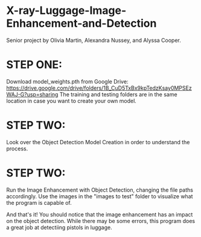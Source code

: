 # X-ray-Luggage-Image-Enhancement-and-Detection
Senior project by Olivia Martin, Alexandra Nussey, and Alyssa Cooper.

# STEP ONE:
Download model_weights.pth from Google Drive: https://drive.google.com/drive/folders/1B_CuD5TxBx9kpTedzKsay0MPSEzWAJ-G?usp=sharing
The training and testing folders are in the same location in case you want to create your own model.

# STEP TWO:
Look over the Object Detection Model Creation in order to understand the process.

# STEP TWO:
Run the Image Enhancement with Object Detection, changing the file paths accordingly. Use the images in the "images to test" folder
to visualize what the program is capable of.

And that's it! You should notice that the image enhancement has an impact on the object detection. While there may be some errors,
this program does a great job at detectiing pistols in luggage.
